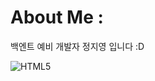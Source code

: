 # About Me :
백엔트 예비 개발자 정지영 입니다 :D
 
![HTML5](https://img.shields.io/badge/-HTML5-F05032?style=for-the-badge&logo=html5&logoColor=ffffff)

